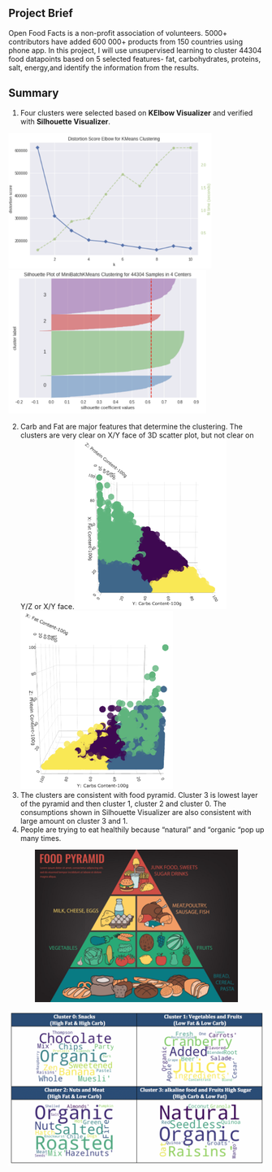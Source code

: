 ## Project Brief

Open Food Facts is a non-profit association of volunteers. 5000+ contributors have added 600 000+ products from 150 countries using phone app. In this project, I will use unsupervised learning to cluster 44304 food datapoints based on 5 selected features- fat, carbohydrates, proteins,	salt, energy,and identify the information from the results.

## Summary

1. Four clusters were selected based on **KElbow Visualizer** and verified with **Silhouette Visualizer**.

<img src="https://github.com/brenda751024/assets/blob/master/KElbow.png" width="400"> <img src="https://github.com/brenda751024/assets/blob/master/Silhouette.png" width="390">

2. Carb and Fat are major features that determine the clustering. The clusters are very clear on X/Y face of 3D scatter plot, but not clear on Y/Z or X/Y face.<img src="https://github.com/brenda751024/assets/blob/master/3D_XY.png" width="300"> <img src="https://github.com/brenda751024/assets/blob/master/3D_YZ.png" width="300">
3. The clusters are consistent with food pyramid. Cluster 3 is lowest layer of the pyramid and then cluster 1, cluster 2 and cluster 0. The consumptions shown in Silhouette Visualizer are also consistent with large amount on cluster 3 and 1. 
4. People are trying to eat healthily because “natural” and “organic “pop up many times.
<p align="center">
<img src="https://github.com/brenda751024/assets/blob/master/food%20pyramind.png" width="400">
<p align="center">
<img src="https://github.com/brenda751024/assets/blob/master/WordCloud.png" width="600">
